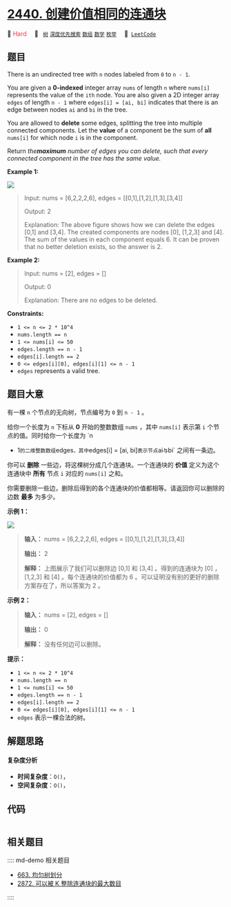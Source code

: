 # [2440. 创建价值相同的连通块](https://leetcode.com/problems/create-components-with-same-value)

🔴 <font color=#ff334b>Hard</font>&emsp; 🔖&ensp; [`树`](/leetcode/outline/tag/tree.md) [`深度优先搜索`](/leetcode/outline/tag/depth-first-search.md) [`数组`](/leetcode/outline/tag/array.md) [`数学`](/leetcode/outline/tag/math.md) [`枚举`](/leetcode/outline/tag/enumeration.md)&emsp; 🔗&ensp;[`LeetCode`](https://leetcode.com/problems/create-components-with-same-value)


## 题目

There is an undirected tree with `n` nodes labeled from `0` to `n - 1`.

You are given a **0-indexed** integer array `nums` of length `n` where
`nums[i]` represents the value of the `ith` node. You are also given a 2D
integer array `edges` of length `n - 1` where `edges[i] = [ai, bi]` indicates
that there is an edge between nodes `ai` and `bi` in the tree.

You are allowed to **delete** some edges, splitting the tree into multiple
connected components. Let the **value** of a component be the sum of **all**
`nums[i]` for which node `i` is in the component.

Return _the**maximum** number of edges you can delete, such that every
connected component in the tree has the same value._



**Example 1:**

![](https://assets.leetcode.com/uploads/2022/08/26/diagramdrawio.png)

> Input: nums = [6,2,2,2,6], edges = [[0,1],[1,2],[1,3],[3,4]] 
> 
> Output: 2 
> 
> Explanation: The above figure shows how we can delete the edges [0,1] and [3,4]. The created components are nodes [0], [1,2,3] and [4]. The sum of the values in each component equals 6. It can be proven that no better deletion exists, so the answer is 2.

**Example 2:**

> Input: nums = [2], edges = []
> 
> Output: 0
> 
> Explanation: There are no edges to be deleted.

**Constraints:**

  * `1 <= n <= 2 * 10^4`
  * `nums.length == n`
  * `1 <= nums[i] <= 50`
  * `edges.length == n - 1`
  * `edges[i].length == 2`
  * `0 <= edges[i][0], edges[i][1] <= n - 1`
  * `edges` represents a valid tree.


## 题目大意

有一棵 `n` 个节点的无向树，节点编号为 `0` 到 `n - 1` 。

给你一个长度为 `n` 下标从 **0**  开始的整数数组 `nums` ，其中 `nums[i]` 表示第 `i` 个节点的值。同时给你一个长度为 `n
- 1` 的二维整数数组 `edges` ，其中 `edges[i] = [ai, bi]` 表示节点 `ai` 与 `bi` 之间有一条边。

你可以 **删除**  一些边，将这棵树分成几个连通块。一个连通块的 **价值**  定义为这个连通块中 **所有** 节点 `i` 对应的
`nums[i]` 之和。

你需要删除一些边，删除后得到的各个连通块的价值都相等。请返回你可以删除的边数 **最多**  为多少。



**示例 1：**

![](https://assets.leetcode.com/uploads/2022/08/26/diagramdrawio.png)

> 
> 
> 
> 
> 
> **输入：** nums = [6,2,2,2,6], edges = [[0,1],[1,2],[1,3],[3,4]] 
> 
> **输出：** 2 
> 
> **解释：** 上图展示了我们可以删除边 [0,1] 和 [3,4] 。得到的连通块为 [0] ，[1,2,3] 和 [4] 。每个连通块的价值都为 6 。可以证明没有别的更好的删除方案存在了，所以答案为 2 。
> 
> 

**示例 2：**

> 
> 
> 
> 
> 
> **输入：** nums = [2], edges = []
> 
> **输出：** 0
> 
> **解释：** 没有任何边可以删除。
> 
> 



**提示：**

  * `1 <= n <= 2 * 10^4`
  * `nums.length == n`
  * `1 <= nums[i] <= 50`
  * `edges.length == n - 1`
  * `edges[i].length == 2`
  * `0 <= edges[i][0], edges[i][1] <= n - 1`
  * `edges` 表示一棵合法的树。


## 解题思路

#### 复杂度分析

- **时间复杂度**：`O()`，
- **空间复杂度**：`O()`，

## 代码

```javascript

```

## 相关题目

:::: md-demo 相关题目
- [663. 均匀树划分](https://leetcode.com/problems/equal-tree-partition)
- [2872. 可以被 K 整除连通块的最大数目](https://leetcode.com/problems/maximum-number-of-k-divisible-components)

::::
